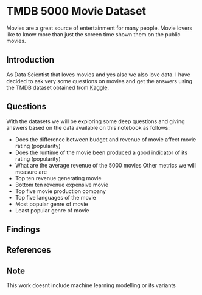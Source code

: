# TMDB 5000 Movie Dataset
Movies are a great source of entertainment for many people. Movie lovers like to know more than just the screen time shown them on the public movies. 

## Introduction
As Data Scientist that loves movies and yes also we also love data. I have decided to ask very some questions on movies and get the answers using the TMDB dataset obtained from [Kaggle](https://www.kaggle.com/datasets/tmdb/tmdb-movie-metadata?select=tmdb_5000_movies.csv). 

## Questions
With the datasets we will be exploring some deep questions and giving answers based on the data available on this notebook as follows:
- Does the  difference between budget and revenue of movie affect movie rating (popularity)
- Does the runtime of the movie been produced a good indicator of its rating (popularity)
- What are the average revenue of the 5000 movies
Other metrics we will measure are
- Top ten revenue generating movie
- Bottom ten revenue expensive movie
- Top five movie production company
- Top five languages of the movie
- Most popular genre of movie
- Least popular genre of movie

## Findings


## References

## Note
This work doesnt include machine learning modelling or its variants